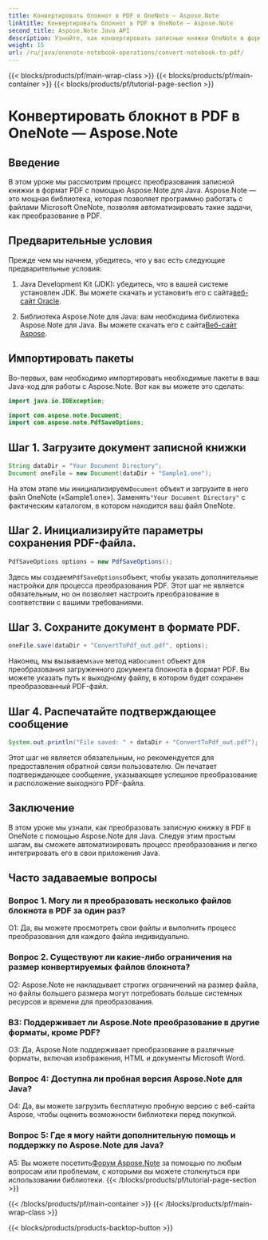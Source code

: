 ```yaml
---
title: Конвертировать блокнот в PDF в OneNote — Aspose.Note
linktitle: Конвертировать блокнот в PDF в OneNote — Aspose.Note
second_title: Aspose.Note Java API
description: Узнайте, как конвертировать записные книжки OneNote в формат PDF с помощью Aspose.Note для Java. Следуйте этому пошаговому руководству для плавной интеграции в ваши приложения Java.
weight: 15
url: /ru/java/onenote-notebook-operations/convert-notebook-to-pdf/
---
```


{{< blocks/products/pf/main-wrap-class >}}
{{< blocks/products/pf/main-container >}}
{{< blocks/products/pf/tutorial-page-section >}}

# Конвертировать блокнот в PDF в OneNote — Aspose.Note

## Введение

В этом уроке мы рассмотрим процесс преобразования записной книжки в формат PDF с помощью Aspose.Note для Java. Aspose.Note — это мощная библиотека, которая позволяет программно работать с файлами Microsoft OneNote, позволяя автоматизировать такие задачи, как преобразование в PDF.

## Предварительные условия

Прежде чем мы начнем, убедитесь, что у вас есть следующие предварительные условия:

1.  Java Development Kit (JDK): убедитесь, что в вашей системе установлен JDK. Вы можете скачать и установить его с сайта[веб-сайт Oracle](https://www.oracle.com/java/technologies/javase-jdk15-downloads.html).

2. Библиотека Aspose.Note для Java: вам необходима библиотека Aspose.Note для Java. Вы можете скачать его с сайта[Веб-сайт Aspose](https://releases.aspose.com/note/java/).

## Импортировать пакеты

Во-первых, вам необходимо импортировать необходимые пакеты в ваш Java-код для работы с Aspose.Note. Вот как вы можете это сделать:

```java
import java.io.IOException;

import com.aspose.note.Document;
import com.aspose.note.PdfSaveOptions;
```

## Шаг 1. Загрузите документ записной книжки

```java
String dataDir = "Your Document Directory";
Document oneFile = new Document(dataDir + "Sample1.one");
```

 На этом этапе мы инициализируем`Document` объект и загрузите в него файл OneNote («Sample1.one»). Заменять`"Your Document Directory"` с фактическим каталогом, в котором находится ваш файл OneNote.

## Шаг 2. Инициализируйте параметры сохранения PDF-файла.

```java
PdfSaveOptions options = new PdfSaveOptions();
```

 Здесь мы создаем`PdfSaveOptions`объект, чтобы указать дополнительные настройки для процесса преобразования PDF. Этот шаг не является обязательным, но он позволяет настроить преобразование в соответствии с вашими требованиями.

## Шаг 3. Сохраните документ в формате PDF.

```java
oneFile.save(dataDir + "ConvertToPdf_out.pdf", options);
```

 Наконец, мы вызываем`save` метод на`Document` объект для преобразования загруженного документа блокнота в формат PDF. Вы можете указать путь к выходному файлу, в котором будет сохранен преобразованный PDF-файл. 

## Шаг 4. Распечатайте подтверждающее сообщение

```java
System.out.println("File saved: " + dataDir + "ConvertToPdf_out.pdf");
```

Этот шаг не является обязательным, но рекомендуется для предоставления обратной связи пользователю. Он печатает подтверждающее сообщение, указывающее успешное преобразование и расположение выходного PDF-файла.

## Заключение

В этом уроке мы узнали, как преобразовать записную книжку в PDF в OneNote с помощью Aspose.Note для Java. Следуя этим простым шагам, вы сможете автоматизировать процесс преобразования и легко интегрировать его в свои приложения Java.

## Часто задаваемые вопросы

### Вопрос 1. Могу ли я преобразовать несколько файлов блокнота в PDF за один раз?

О1: Да, вы можете просмотреть свои файлы и выполнить процесс преобразования для каждого файла индивидуально.

### Вопрос 2. Существуют ли какие-либо ограничения на размер конвертируемых файлов блокнота?

О2: Aspose.Note не накладывает строгих ограничений на размер файла, но файлы большего размера могут потребовать больше системных ресурсов и времени для преобразования.

### В3: Поддерживает ли Aspose.Note преобразование в другие форматы, кроме PDF?

О3: Да, Aspose.Note поддерживает преобразование в различные форматы, включая изображения, HTML и документы Microsoft Word.

### Вопрос 4: Доступна ли пробная версия Aspose.Note для Java?

О4: Да, вы можете загрузить бесплатную пробную версию с веб-сайта Aspose, чтобы оценить возможности библиотеки перед покупкой.

### Вопрос 5: Где я могу найти дополнительную помощь и поддержку по Aspose.Note для Java?

 A5: Вы можете посетить[Форум Aspose.Note](https://forum.aspose.com/c/note/28) за помощью по любым вопросам или проблемам, с которыми вы можете столкнуться при использовании библиотеки.
{{< /blocks/products/pf/tutorial-page-section >}}

{{< /blocks/products/pf/main-container >}}
{{< /blocks/products/pf/main-wrap-class >}}

{{< blocks/products/products-backtop-button >}}
